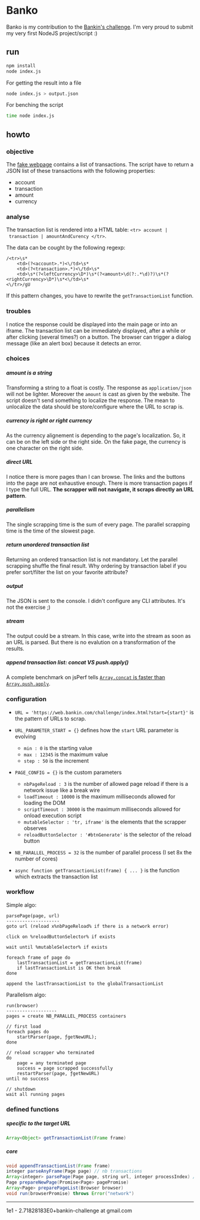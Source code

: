 # Banko

Banko is my contribution to the [Bankin's challenge](https://blog.bankin.com/challenge-engineering-web-scrapping-dc5839543117).
I'm very proud to submit my very first NodeJS project/script :) 


## run

```bash
npm install
node index.js
```

For getting the result into a file

```bash
node index.js > output.json
```

For benching the script

```bash
time node index.js
```


## howto

### objective 

The [fake webpage](https://web.bankin.com/challenge/index.html) contains a list of transactions. 
The script have to return a JSON list of these transactions with the following properties: 
- account
- transaction
- amount
- currency


### analyse

The transaction list is rendered into a HTML table: 
`<tr> account | transaction | amountAndCurency </tr>`.

The data can be cought by the following regexp: 

```regex
/<tr>\s*
    <td>(?<account>.*)<\/td>\s*
    <td>(?<transaction>.*)<\/td>\s*
    <td>\s*(?<leftCurrency>\D*)\s*(?<amount>\d(?:.*\d)?)\s*(?<rightCurrency>\D*)\s*<\/td>\s*
<\/tr>/gU
```

If this pattern changes, you have to rewrite the `getTransactionList` function. 

### troubles

I notice the response could be displayed
into the main page or into an iframe. 
The transaction list can be immediately displayed, 
after a while or after clicking (several times?) on a button. 
The browser can trigger a dialog message (like an alert box)
because it detects an error. 


### choices

##### amount is a string
Transforming a string to a float is costly. 
The response as `application/json` will not be lighter. 
Moreover the `amount` is cast as given by the website.
The script doesn't send something to localize the response. 
The mean to unlocalize the data should be store/configure where the URL to scrap is.

##### currency is right or right currency
As the currency alignement is depending to the page's localization.
So, it can be on the left side or the right side. 
On the fake page, the currency is one character on the right side. 

##### direct URL
I notice there is more pages than I can browse. 
The links and the buttons into the page are not exhaustive enough.
There is more transaction pages if I type the full URL.
**The scrapper will not navigate, it scraps directly an URL pattern**. 

##### parallelism
The single scrapping time is the sum of every page.
The parallel scrapping time is the time of the slowest page. 

##### return unordered transaction list
Returning an ordered transaction list is not mandatory.
Let the parallel scrapping shuffle the final result.
Why ordering by transaction label if you prefer sort/filter the list on your favorite attribute?

##### output
The JSON is sent to the console. 
I didn't configure any CLI attributes. 
It's not the exercise ;) 

##### stream
The output could be a stream. 
In this case, write into the stream as soon as an URL is parsed. 
But there is no evalution on a transformation of the results. 

##### append transaction list: concat VS push.apply()
A complete benchmark on jsPerf tells [`Array.concat` is faster than `Array.push.apply`](https://jsperf.com/array-prototype-push-apply-vs-concat/13).


### configuration

- `URL = 'https://web.bankin.com/challenge/index.html?start={start}'` is the pattern of URLs to scrap.
- `URL_PARAMETER_START = {}` defines how the `start` URL parameter is evolving
    - `min : 0` is the starting value
    - `max : 12345` is the maximum value
    - `step : 50` is the increment
- `PAGE_CONFIG = {}` is the custom parameters
    - `nbPageReload : 3` is the number of allowed page reload if there is a network issue like a break wire
    - `loadTimeout : 10000` is the maximum milliseconds allowed for loading the DOM
    - `scriptTimeout : 30000` is the maximum milliseconds allowed for onload execution script
    - `mutableSelector : 'tr, iframe'` is the elements that the scrapper observes
    - `reloadButtonSelector : '#btnGenerate'` is the selector of the reload button
- `NB_PARALLEL_PROCESS = 32` is the number of parallel process (I set 8x the number of cores)

- `async function getTransactionList(frame) { ... }` is the function which extracts the transaction list



### workflow

Simple algo:

```
parsePage(page, url)
--------------------
goto url (reload x%nbPageReload% if there is a network error)
    
click on %reloadButtonSelector% if exists

wait until %mutableSelector% if exists

foreach frame of page do
    lastTransactionList = getTransactionList(frame)
    if lastTransactionList is OK then break
done

append the lastTransactionList to the globalTransactionList
```


Parallelism algo:

```
run(browser)
-------------------
pages = create NB_PARALLEL_PROCESS containers

// first load
foreach pages do
    startParser(page, ƒgetNewURL);
done

// reload scrapper who terminated
do
    page = any terminated page
    success = page scrapped successfully
    restartParser(page, ƒgetNewURL)
until no success

// shutdown
wait all running pages
```


### defined functions

##### specific to the target URL

```java
Array<Object> getTransactionList(Frame frame)
```

##### core

```java
void appendTransactionList(Frame frame)
integer parseAnyFrame(Page page) // nb transactions
Array<integer> parsePage(Page page, string url, integer processIndex) // [nb transactions, pid]
Page prepareNewPage(Promise<Page> pagePromise)
Array<Page> preparePageList(Browser browser)
void run(browserPromise) throws Error("network")
```



---
1e1 - 2.71828183E0+bankin-challenge at gmail.com